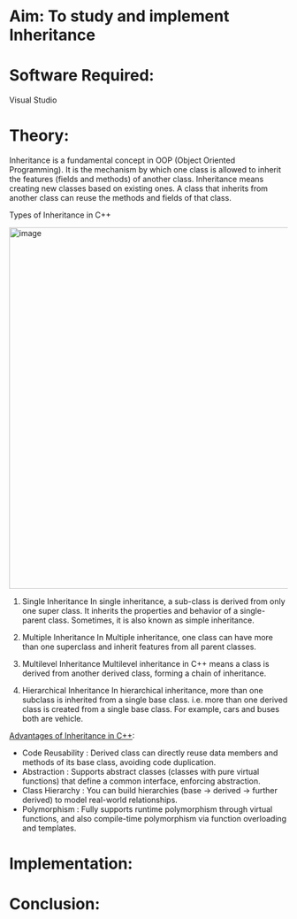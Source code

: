 # Aim: To study and implement Inheritance
# Software Required:
Visual Studio
# Theory:
Inheritance is a fundamental concept in OOP (Object Oriented Programming). It is the mechanism by which one class is allowed to inherit the features (fields and methods) of another class. Inheritance means creating new classes based on existing ones. A class that inherits from another class can reuse the methods and fields of that class.

Types of Inheritance in C++

<img width="986" height="654" alt="image" src="https://github.com/user-attachments/assets/4020271e-f6bf-47c1-a554-6810f070c1bb" />

1. Single Inheritance
In single inheritance, a sub-class is derived from only one super class. It inherits the properties and behavior of a single-parent class. Sometimes, it is also known as simple inheritance.

2. Multiple Inheritance
In Multiple inheritance, one class can have more than one superclass and inherit features from all parent classes.

3. Multilevel Inheritance
Multilevel inheritance in C++ means a class is derived from another derived class, forming a chain of inheritance.

4. Hierarchical Inheritance
In hierarchical inheritance, more than one subclass is inherited from a single base class. i.e. more than one derived class is created from a single base class. For example, cars and buses both are vehicle.

<ins>Advantages of Inheritance in C++</ins>:
+ Code Reusability : Derived class can directly reuse data members and methods of its base class, avoiding code duplication.
+ Abstraction : Supports abstract classes (classes with pure virtual functions) that define a common interface, enforcing abstraction.
+ Class Hierarchy : You can build hierarchies (base → derived → further derived) to model real-world relationships.
+ Polymorphism : Fully supports runtime polymorphism through virtual functions, and also compile-time polymorphism via function overloading and templates.
# Implementation:

# Conclusion:

